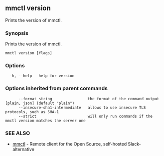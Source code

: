 ## mmctl version

Prints the version of mmctl.

### Synopsis

Prints the version of mmctl.

```
mmctl version [flags]
```

### Options

```
  -h, --help   help for version
```

### Options inherited from parent commands

```
      --format string                the format of the command output [plain, json] (default "plain")
      --insecure-sha1-intermediate   allows to use insecure TLS protocols, such as SHA-1
      --strict                       will only run commands if the mmctl version matches the server one
```

### SEE ALSO

* [mmctl](mmctl.md)	 - Remote client for the Open Source, self-hosted Slack-alternative

